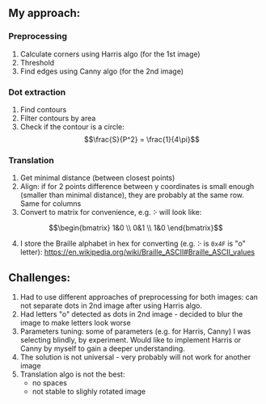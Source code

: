 ## My approach:
### Preprocessing
1. Calculate corners using Harris algo (for the 1st image)
2. Threshold
3. Find edges using Canny algo (for the 2nd image)

### Dot extraction
1. Find contours
2. Filter contours by area 
3. Check if the contour is a circle: $$\frac{S}{P^2} = \frac{1}{4\pi}$$

### Translation
1. Get minimal distance (between closest points)
2. Align: if for 2 points difference between y coordinates is small enough (smaller than minimal distance), they are probably at the same row. Same for columns
3. Convert to matrix for convenience, e.g. `⠕` will look like:
```math
\begin{bmatrix}
1&0 \\
0&1 \\
1&0
\end{bmatrix}
```
4. I store the Braille alphabet in hex for converting (e.g. `⠕` is `0x4F` is "o" letter): https://en.wikipedia.org/wiki/Braille_ASCII#Braille_ASCII_values

## Challenges:
1. Had to use different approaches of preprocessing for both images: can not separate dots in 2nd image after using Harris algo.
2. Had letters "o" detected as dots in 2nd image - decided to blur the image to make letters look worse
2. Parameters tuning: some of parameters (e.g. for Harris, Canny) I was selecting blindly, by experiment. Would like to implement Harris or Canny by myself to gain a deeper understanding.
3. The solution is not universal - very probably will not work for another image
2. Translation algo is not the best:
    - no spaces
    - not stable to slighly rotated image
